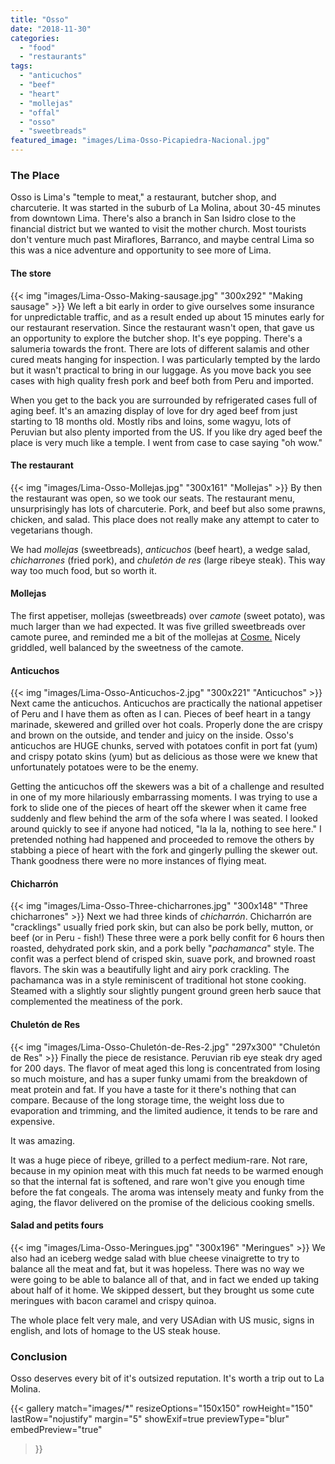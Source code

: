 ```yaml
---
title: "Osso"
date: "2018-11-30"
categories: 
  - "food"
  - "restaurants"
tags: 
  - "anticuchos"
  - "beef"
  - "heart"
  - "mollejas"
  - "offal"
  - "osso"
  - "sweetbreads"
featured_image: "images/Lima-Osso-Picapiedra-Nacional.jpg"
---
```


### The Place

Osso is Lima's "temple to meat," a restaurant, butcher shop, and charcuterie. It was started in the suburb of La Molina, about 30-45 minutes from downtown Lima. There's also a branch in San Isidro close to the financial district but we wanted to visit the mother church. Most tourists don't venture much past Miraflores, Barranco, and maybe central Lima so this was a nice adventure and opportunity to see more of Lima.

#### The store

{{< img "images/Lima-Osso-Making-sausage.jpg" "300x292" "Making sausage" >}}
We left a bit early in order to give ourselves some insurance for
unpredictable traffic, and as a result ended up about 15 minutes early
for our restaurant reservation. Since the restaurant wasn't open, that
gave us an opportunity to explore the butcher shop. It's eye
popping. There's a salumeria towards the front. There are lots of
different salamis and other cured meats hanging for inspection. I was
particularly tempted by the lardo but it wasn't practical to bring in
our luggage. As you move back you see cases with high quality fresh
pork and beef both from Peru and imported.

When you get to the back you are surrounded by refrigerated cases full
of aging beef. It's an amazing display of love for dry aged beef from
just starting to 18 months old. Mostly ribs and loins, some wagyu,
lots of Peruvian but also plenty imported from the US. If you like dry
aged beef the place is very much like a temple. I went from case to
case saying "oh wow."

#### The restaurant

{{< img "images/Lima-Osso-Mollejas.jpg" "300x161" "Mollejas" >}}
By then the restaurant was open, so we took our seats. The restaurant
menu, unsurprisingly has lots of charcuterie. Pork, and beef but also
some prawns, chicken, and salad. This place does not really make any
attempt to cater to vegetarians though.

We had _mollejas_ (sweetbreads), _anticuchos_ (beef heart), a wedge
salad, _chicharrones_ (fried pork), and _chuletón de res_ (large
ribeye steak). This way way too much food, but so worth it.

#### Mollejas

The first appetiser, mollejas (sweetbreads) over _camote_ (sweet
potato), was much larger than we had expected. It was five grilled
sweetbreads over camote puree, and reminded me a bit of the mollejas
at [Cosme.](/cosme/) Nicely griddled, well
balanced by the sweetness of the camote.

#### Anticuchos

{{< img "images/Lima-Osso-Anticuchos-2.jpg" "300x221" "Anticuchos" >}}
Next came the anticuchos. Anticuchos are practically the national
appetiser of Peru and I have them as often as I can. Pieces of beef
heart in a tangy marinade, skewered and grilled over hot
coals. Properly done the are crispy and brown on the outside, and
tender and juicy on the inside. Osso's anticuchos are HUGE chunks,
served with potatoes confit in port fat (yum) and crispy potato skins
(yum) but as delicious as those were we knew that unfortunately
potatoes were to be the enemy.

Getting the anticuchos off the skewers was a bit of a challenge and
resulted in one of my more hilariously embarrassing moments. I was
trying to use a fork to slide one of the pieces of heart off the
skewer when it came free suddenly and flew behind the arm of the sofa
where I was seated. I looked around quickly to see if anyone had
noticed, "la la la, nothing to see here." I pretended nothing had
happened and proceeded to remove the others by stabbing a piece of
heart with the fork and gingerly pulling the skewer out. Thank
goodness there were no more instances of flying meat.

#### Chicharrón

{{< img "images/Lima-Osso-Three-chicharrones.jpg" "300x148" "Three chicharrones" >}}
Next we had three kinds of _chicharrón_. Chicharrón are "cracklings"
usually fried pork skin, but can also be pork belly, mutton, or beef
(or in Peru - fish!) These three were a pork belly confit for 6 hours
then roasted, dehydrated pork skin, and a pork belly "_pachamanca_"
style. The confit was a perfect blend of crisped skin, suave pork, and
browned roast flavors. The skin was a beautifully light and airy pork
crackling. The pachamanca was in a style reminiscent of traditional
hot stone cooking. Steamed with a slightly sour slightly pungent
ground green herb sauce that complemented the meatiness of the pork.

#### Chuletón de Res

{{< img "images/Lima-Osso-Chuletón-de-Res-2.jpg" "297x300" "Chuletón de Res" >}}
Finally the piece de resistance. Peruvian rib eye steak dry aged for
200 days. The flavor of meat aged this long is concentrated from
losing so much moisture, and has a super funky umami from the
breakdown of meat protein and fat. If you have a taste for it there's
nothing that can compare. Because of the long storage time, the weight
loss due to evaporation and trimming, and the limited audience, it
tends to be rare and expensive.

It was amazing.

It was a huge piece of ribeye, grilled to a perfect medium-rare. Not
rare, because in my opinion meat with this much fat needs to be warmed
enough so that the internal fat is softened, and rare won't give you
enough time before the fat congeals. The aroma was intensely meaty and
funky from the aging, the flavor delivered on the promise of the
delicious cooking smells.

#### Salad and petits fours

{{< img "images/Lima-Osso-Meringues.jpg" "300x196" "Meringues" >}}
We also had an iceberg wedge salad with blue cheese vinaigrette to try
to balance all the meat and fat, but it was hopeless. There was no way
we were going to be able to balance all of that, and in fact we ended
up taking about half of it home. We skipped dessert, but they brought
us some cute meringues with bacon caramel and crispy quinoa.

The whole place felt very male, and very USAdian with US music, signs
in english, and lots of homage to the US steak house.

### Conclusion

Osso deserves every bit of it's outsized reputation. It's worth a trip out to La Molina.

{{< gallery
       match="images/*"
       resizeOptions="150x150"
       rowHeight="150"
       lastRow="nojustify"
       margin="5"
       showExif=true
       previewType="blur"
       embedPreview="true"
>}}
